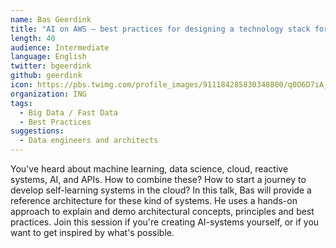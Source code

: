 ```yaml
---
name: Bas Geerdink
title: "AI on AWS – best practices for designing a technology stack for advanced analytics in the cloud"
length: 40
audience: Intermediate
language: English
twitter: bgeerdink
github: geerdink
icon: https://pbs.twimg.com/profile_images/911184285830348800/q0O6D7iA_400x400.jpg
organization: ING
tags:
  - Big Data / Fast Data
  - Best Practices
suggestions:
  - Data engineers and architects
---
```

You've heard about machine learning, data science, cloud, reactive systems, AI, and APIs. How to combine these? How to start a journey to develop self-learning systems in the cloud? In this talk, Bas will provide a reference architecture for these kind of systems. He uses a hands-on approach to explain and demo architectural concepts, principles and best practices. Join this session if you're creating AI-systems yourself, or if you want to get inspired by what's possible.
